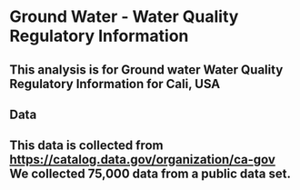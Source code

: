 # Ground Water - Water Quality Regulatory Information
This analysis is for Ground water Water Quality Regulatory Information for Cali, USA
-----------------------------------------------------------------------------------
## Data
This data is collected from https://catalog.data.gov/organization/ca-gov
We collected 75,000 data from a public data set.
-------------------------------------------------------------------
